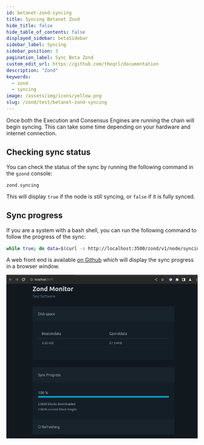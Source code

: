 ```yaml
---
id: betanet-zond-syncing
title: Syncing Betanet Zond
hide_title: false
hide_table_of_contents: false
displayed_sidebar: betaSidebar
sidebar_label: Syncing
sidebar_position: 3
pagination_label: Sync Beta Zond
custom_edit_url: https://github.com/theqrl/documentation
description: "Zond"
keywords:
  - zond
  - syncing
image: /assets/img/icons/yellow.png
slug: /zond/test/betanet-zond-syncing
---
```



Once both the Execution and Consensus Engines are running the chain will begin syncing. This can take some time depending on your hardware and internet connection.

## Checking sync status

You can check the status of the sync by running the following command in the `gzond` console:

```gzond
zond.syncing
```

This will display `true` if the node is still syncing, or `false` if it is fully synced.

## Sync progress

If you are a system with a bash shell, you can run the following command to follow the progress of the sync:

```bash
while true; do data=$(curl -s http://localhost:3500/zond/v1/node/syncing); hs=$(echo $data | jq -r .data.head_slot); sd=$(echo $data | jq -r .data.sync_distance); bcv=$(bc <<<"scale=30; $hs*100/($hs+$sd)"); value=$(printf '%.1f' "$bcv"); echo [$(date +"%Y-%m-%d %H:%M:%S%z")] Progress: $value%, Head Slot: $hs, Sync Distance: $sd; sleep 300; done;
```

A web front end is available [on Github](https://github.com/jplomas/zond-monitor) which will display the sync progress in a browser window.

[![Zond Monitor](./assets/img/zond-monitor.png)](https://jplomas.github.io/zond-monitor/)
